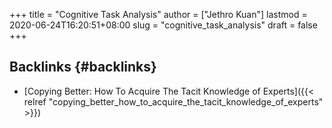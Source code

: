 +++
title = "Cognitive Task Analysis"
author = ["Jethro Kuan"]
lastmod = 2020-06-24T16:20:51+08:00
slug = "cognitive_task_analysis"
draft = false
+++

## Backlinks {#backlinks}

- [Copying Better: How To Acquire The Tacit Knowledge of Experts]({{< relref "copying_better_how_to_acquire_the_tacit_knowledge_of_experts" >}})
